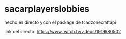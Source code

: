 # sacarplayerslobbies
hecho en directo y con el package de toadzonecraftapi

link del directo: https://www.twitch.tv/videos/1919680502
